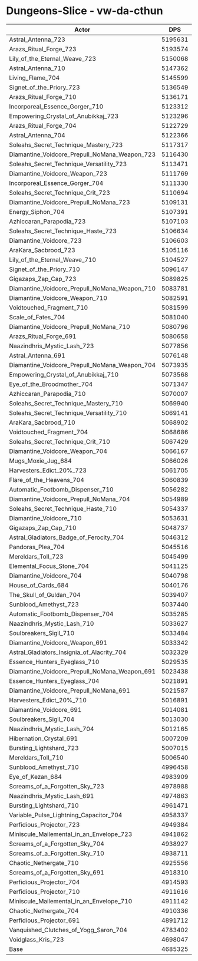 # Dungeons-Slice - vw-da-cthun
| Actor | DPS | Increase |
|---|:---:|:---:|
|Astral_Antenna_723|5195631|10.89%|
|Arazs_Ritual_Forge_723|5193574|10.85%|
|Lily_of_the_Eternal_Weave_723|5150068|9.92%|
|Astral_Antenna_710|5147362|9.86%|
|Living_Flame_704|5145599|9.82%|
|Signet_of_the_Priory_723|5136549|9.63%|
|Arazs_Ritual_Forge_710|5136171|9.62%|
|Incorporeal_Essence_Gorger_710|5123312|9.35%|
|Empowering_Crystal_of_Anubikkaj_723|5123296|9.35%|
|Arazs_Ritual_Forge_704|5122729|9.34%|
|Astral_Antenna_704|5122366|9.33%|
|Soleahs_Secret_Technique_Mastery_723|5117317|9.22%|
|Diamantine_Voidcore_Prepull_NoMana_Weapon_723|5116430|9.20%|
|Soleahs_Secret_Technique_Versatility_723|5113471|9.14%|
|Diamantine_Voidcore_Weapon_723|5111769|9.10%|
|Incorporeal_Essence_Gorger_704|5111330|9.09%|
|Soleahs_Secret_Technique_Crit_723|5110694|9.08%|
|Diamantine_Voidcore_Prepull_NoMana_723|5109131|9.05%|
|Energy_Siphon_704|5107391|9.01%|
|Azhiccaran_Parapodia_723|5107103|9.00%|
|Soleahs_Secret_Technique_Haste_723|5106634|8.99%|
|Diamantine_Voidcore_723|5106603|8.99%|
|AraKara_Sacbrood_723|5105116|8.96%|
|Lily_of_the_Eternal_Weave_710|5104527|8.95%|
|Signet_of_the_Priory_710|5096147|8.77%|
|Gigazaps_Zap_Cap_723|5089825|8.63%|
|Diamantine_Voidcore_Prepull_NoMana_Weapon_710|5083781|8.50%|
|Diamantine_Voidcore_Weapon_710|5082591|8.48%|
|Voidtouched_Fragment_710|5081599|8.46%|
|Scale_of_Fates_704|5081040|8.45%|
|Diamantine_Voidcore_Prepull_NoMana_710|5080796|8.44%|
|Arazs_Ritual_Forge_691|5080658|8.44%|
|Naazindhris_Mystic_Lash_723|5077856|8.38%|
|Astral_Antenna_691|5076148|8.34%|
|Diamantine_Voidcore_Prepull_NoMana_Weapon_704|5073935|8.29%|
|Empowering_Crystal_of_Anubikkaj_710|5073568|8.29%|
|Eye_of_the_Broodmother_704|5071347|8.24%|
|Azhiccaran_Parapodia_710|5070007|8.21%|
|Soleahs_Secret_Technique_Mastery_710|5069940|8.21%|
|Soleahs_Secret_Technique_Versatility_710|5069141|8.19%|
|AraKara_Sacbrood_710|5068902|8.19%|
|Voidtouched_Fragment_704|5068686|8.18%|
|Soleahs_Secret_Technique_Crit_710|5067429|8.16%|
|Diamantine_Voidcore_Weapon_704|5066167|8.13%|
|Mugs_Moxie_Jug_684|5066026|8.13%|
|Harvesters_Edict_20%_723|5061705|8.03%|
|Flare_of_the_Heavens_704|5060839|8.01%|
|Automatic_Footbomb_Dispenser_710|5056282|7.92%|
|Diamantine_Voidcore_Prepull_NoMana_704|5054989|7.89%|
|Soleahs_Secret_Technique_Haste_710|5054337|7.88%|
|Diamantine_Voidcore_710|5053631|7.86%|
|Gigazaps_Zap_Cap_710|5048737|7.76%|
|Astral_Gladiators_Badge_of_Ferocity_704|5046312|7.70%|
|Pandoras_Plea_704|5045516|7.69%|
|Mereldars_Toll_723|5045499|7.69%|
|Elemental_Focus_Stone_704|5041125|7.59%|
|Diamantine_Voidcore_704|5040798|7.59%|
|House_of_Cards_684|5040176|7.57%|
|The_Skull_of_Guldan_704|5039407|7.56%|
|Sunblood_Amethyst_723|5037440|7.52%|
|Automatic_Footbomb_Dispenser_704|5035285|7.47%|
|Naazindhris_Mystic_Lash_710|5033627|7.43%|
|Soulbreakers_Sigil_710|5033484|7.43%|
|Diamantine_Voidcore_Weapon_691|5033342|7.43%|
|Astral_Gladiators_Insignia_of_Alacrity_704|5032329|7.41%|
|Essence_Hunters_Eyeglass_710|5029535|7.35%|
|Diamantine_Voidcore_Prepull_NoMana_Weapon_691|5023438|7.22%|
|Essence_Hunters_Eyeglass_704|5021891|7.18%|
|Diamantine_Voidcore_Prepull_NoMana_691|5021587|7.18%|
|Harvesters_Edict_20%_710|5016891|7.08%|
|Diamantine_Voidcore_691|5014081|7.02%|
|Soulbreakers_Sigil_704|5013030|6.99%|
|Naazindhris_Mystic_Lash_704|5012165|6.98%|
|Hibernation_Crystal_691|5007209|6.87%|
|Bursting_Lightshard_723|5007015|6.87%|
|Mereldars_Toll_710|5006540|6.86%|
|Sunblood_Amethyst_710|4996458|6.64%|
|Eye_of_Kezan_684|4983909|6.37%|
|Screams_of_a_Forgotten_Sky_723|4978988|6.27%|
|Naazindhris_Mystic_Lash_691|4974863|6.18%|
|Bursting_Lightshard_710|4961471|5.89%|
|Variable_Pulse_Lightning_Capacitor_704|4958337|5.83%|
|Perfidious_Projector_723|4949384|5.64%|
|Miniscule_Mailemental_in_an_Envelope_723|4941862|5.48%|
|Screams_of_a_Forgotten_Sky_704|4938927|5.41%|
|Screams_of_a_Forgotten_Sky_710|4938711|5.41%|
|Chaotic_Nethergate_710|4925556|5.13%|
|Screams_of_a_Forgotten_Sky_691|4918310|4.97%|
|Perfidious_Projector_704|4914593|4.89%|
|Perfidious_Projector_710|4911616|4.83%|
|Miniscule_Mailemental_in_an_Envelope_710|4911142|4.82%|
|Chaotic_Nethergate_704|4910336|4.80%|
|Perfidious_Projector_691|4891712|4.40%|
|Vanquished_Clutches_of_Yogg_Saron_704|4783402|2.09%|
|Voidglass_Kris_723|4698047|0.27%|
|Base|4685325|0.00%|
